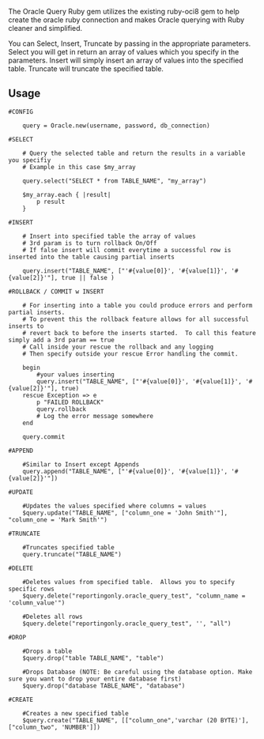 The Oracle Query Ruby gem utilizes the existing ruby-oci8 gem to help create the oracle 
ruby connection and makes Oracle querying with Ruby cleaner and simplified.

You can Select, Insert, Truncate by passing in the appropriate parameters.
Select you will get in return an array of values which you specify in the parameters.
Insert will simply insert an array of values into the specified table.
Truncate will truncate the specified table.

## Usage
	#CONFIG
	
		query =	Oracle.new(username, password, db_connection)
	
	#SELECT

		# Query the selected table and return the results in a variable you specifiy
		# Example in this case $my_array
		
		query.select("SELECT * from TABLE_NAME", "my_array")

		$my_array.each { |result| 
			p result
		}

	#INSERT

		# Insert into specified table the array of values
		# 3rd param is to turn rollback On/Off
		# If false insert will commit everytime a successful row is inserted into the table causing partial inserts
		
		query.insert("TABLE_NAME", ["'#{value[0]}', '#{value[1]}', '#{value[2]}'"], true || false )

	#ROLLBACK / COMMIT w INSERT
		
		# For inserting into a table you could produce errors and perform partial inserts.
		# To prevent this the rollback feature allows for all successful inserts to 
		# revert back to before the inserts started.  To call this feature simply add a 3rd param == true
		# Call inside your rescue the rollback and any logging
		# Then specify outside your rescue Error handling the commit.
		
		begin
			#your values inserting
			query.insert("TABLE_NAME", ["'#{value[0]}', '#{value[1]}', '#{value[2]}'"], true)
		rescue Exception => e
			p "FAILED ROLLBACK"
			query.rollback
			# Log the error message somewhere
		end

		query.commit

	#APPEND

		#Similar to Insert except Appends
		query.append("TABLE_NAME", ["'#{value[0]}', '#{value[1]}', '#{value[2]}'"])

	#UPDATE

		#Updates the values specified where columns = values
		$query.update("TABLE_NAME", ["column_one = 'John Smith'"], "column_one = 'Mark Smith'")

	#TRUNCATE

		#Truncates specified table
		query.truncate("TABLE_NAME")

	#DELETE

		#Deletes values from specified table.  Allows you to specify specific rows
		$query.delete("reportingonly.oracle_query_test", "column_name = 'column_value'")

		#Deletes all rows
		$query.delete("reportingonly.oracle_query_test", '', "all")

	#DROP

		#Drops a table 
		$query.drop("table TABLE_NAME", "table")

		#Drops Database (NOTE: Be careful using the database option. Make sure you want to drop your entire database first)
		$query.drop("database TABLE_NAME", "database")

	#CREATE

		#Creates a new specified table
		$query.create("TABLE_NAME", [["column_one",'varchar (20 BYTE)'], ["column_two", 'NUMBER']])


